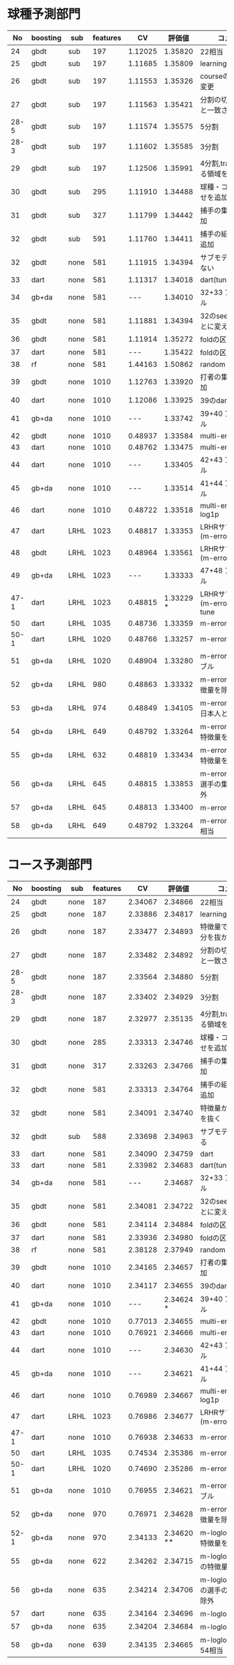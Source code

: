 # 球種予測部門

|No|boosting|sub|features|CV|評価値|コメント|
|----|----|----|----|----|----|----|
|24|gbdt|sub|197|1.12025|1.35820|22相当|
|25|gbdt|sub|197|1.11685|1.35809|learning_rate=0.01|
|26|gbdt|sub|197|1.11553|1.35326|courseの予測値の変更|
|27|gbdt|sub|197|1.11563|1.35421|分割の切れ目を日付と一致させる|
|28-5|gbdt|sub|197|1.11574|1.35575|5分割|
|28-3|gbdt|sub|197|1.11602|1.35585|3分割|
|29|gbdt|sub|197|1.12506|1.35991|4分割,trainで使用する領域を逆転|
|30|gbdt|sub|295|1.11910|1.34488|球種・コースの組合せを追加|
|31|gbdt|sub|327|1.11799|1.34442|捕手の集計結果を追加|
|32|gbdt|sub|591|1.11760|1.34411|捕手の組み合わせを追加|
|32|gbdt|none|581|1.11915|1.34394|サブモデルを使用しない|
|33|dart|none|581|1.11317|1.34018|dart(tune)|
|34|gb+da|none|581|---|1.34010|32+33 アンサンブル|
|35|gbdt|none|581|1.11881|1.34394|32のseedをfoldごとに変える|
|36|gbdt|none|581|1.11914|1.35272|foldの区切りを変更|
|37|dart|none|581|---|1.35422|foldの区切りを変更|
|38|rf|none|581|1.44163|1.50862|random forest|
|39|gbdt|none|1010|1.12763|1.33920|打者の集計結果を追加|
|40|dart|none|1010|1.12086|1.33925|39のdart|
|41|gb+da|none|1010|---|1.33742|39+40 アンサンブル|
|42|gbdt|none|1010|0.48937|1.33584|multi-error|
|43|dart|none|1010|0.48762|1.33475|multi-error dart|
|44|dart|none|1010|---|1.33405|42+43 アンサンブル|
|45|gb+da|none|1010|---|1.33514|41+44 アンサンブル|
|46|dart|none|1010|0.48722|1.33518|multi-error dart log1p|
|47|dart|LRHL|1023|0.48817|1.33353|LRHRサブモデル(m-error/dart)|
|48|gbdt|LRHL|1023|0.48964|1.33561|LRHRサブモデル(m-error/gbdt)|
|49|gb+da|LRHL|1023|---|1.33333|47+48 アンサンブル|
|47-1|dart|LRHL|1023|0.48815|1.33229 *|LRHRサブモデル(m-error/dart) tune|
|50|dart|LRHL|1035|0.48736|1.33359|m-error/dart|
|50-1|dart|LRHL|1020|0.48766|1.33257|m-error/dart|
|51|gb+da|LRHL|1020|0.48904|1.33280|m-error アンサンブル|
|52|gb+da|LRHL|980|0.48863|1.33332|m-error 下位の特徴量を除外|
|53|gb+da|LRHL|974|0.48849|1.34105|m-error 外国人を日本人と同じに|
|54|gb+da|LRHL|649|0.48792|1.33264|m-error コースの特徴量を減らす|
|55|gb+da|LRHL|632|0.48819|1.33434|m-error コースの特徴量を減らす2|
|56|gb+da|LRHL|645|0.48815|1.33853|m-error 2年未満の選手の集計結果を除外|
|57|gb+da|LRHL|645|0.48813|1.33400|m-error 54相当|
|58|gb+da|LRHL|649|0.48792|1.33264|m-error 本当に54相当|

# コース予測部門

|No|boosting|sub|features|CV|評価値|コメント|
|----|----|----|----|----|----|----|
|24|gbdt|none|187|2.34067|2.34866|22相当|
|25|gbdt|none|187|2.33886|2.34817|learning_rate=0.01|
|26|gbdt|none|187|2.33477|2.34893|特徴量で集計した部分を抜かない|
|27|gbdt|none|187|2.33482|2.34892|分割の切れ目を日付と一致させる|
|28-5|gbdt|none|187|2.33564|2.34880|5分割|
|28-3|gbdt|none|187|2.33402|2.34929|3分割|
|29|gbdt|none|187|2.32977|2.35135|4分割,trainで使用する領域を逆転|
|30|gbdt|none|285|2.33313|2.34746|球種・コースの組合せを追加|
|31|gbdt|none|317|2.33263|2.34766|捕手の集計結果を追加|
|32|gbdt|none|581|2.33313|2.34764|捕手の組み合わせを追加|
|32|gbdt|none|581|2.34091|2.34740|特徴量から集計期間を抜く|
|32|gbdt|sub|588|2.33698|2.34963|サブモデルを使用する|
|33|dart|none|581|2.34090|2.34759|dart|
|33|dart|none|581|2.33982|2.34683|dart(tune)|
|34|gb+da|none|581|---|2.34687|32+33 アンサンブル|
|35|gbdt|none|581|2.34081|2.34722|32のseedをfoldごとに変える|
|36|gbdt|none|581|2.34114|2.34884|foldの区切りを変更|
|37|dart|none|581|2.33936|2.34980|foldの区切りを変更|
|38|rf|none|581|2.38128|2.37949|random forest|
|39|gbdt|none|1010|2.34165|2.34657|打者の集計結果を追加|
|40|dart|none|1010|2.34117|2.34655|39のdart|
|41|gb+da|none|1010|---|2.34624 *|39+40 アンサンブル|
|42|gbdt|none|1010|0.77013|2.34655|multi-error|
|43|dart|none|1010|0.76921|2.34666|multi-error dart|
|44|dart|none|1010|---|2.34630|42+43 アンサンブル|
|45|gb+da|none|1010|---|2.34621|41+44 アンサンブル|
|46|dart|none|1010|0.76989|2.34667|multi-error dart log1p|
|47|dart|LRHL|1023|0.76986|2.34677|LRHRサブモデル(m-error/dart)|
|47-1|dart|none|1010|0.76938|2.34633|m-error/dart tune|
|50|dart|LRHL|1035|0.74534|2.35386|m-error/dart|
|50-1|dart|LRHL|1020|0.74690|2.35286|m-error/dart|
|51|gb+da|none|1010|0.76955|2.34621|m-error アンサンブル|
|52|gb+da|none|970|0.76971|2.34628|m-error 下位の特徴量を除外|
|52-1|gb+da|none|970|2.34133|2.34620 **|m-logloss 下位の特徴量を除外|
|55|gb+da|none|622|2.34262|2.34715|m-logloss コースの特徴量を減らす2|
|56|gb+da|none|635|2.34214|2.34706|m-logloss 2年未満の選手の集計結果を除外|
|57|dart|none|635|2.34164|2.34696|m-logloss 54相当|
|57|gb+da|none|635|2.34204|2.34684|m-logloss 54相当|
|58|gb+da|none|639|2.34135|2.34665|m-logloss 本当に54相当|
